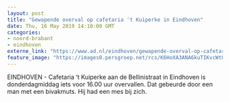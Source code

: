 ```yaml
---
layout: post
title: "Gewapende overval op cafetaria 't Kuiperke in Eindhoven"
date: Thu, 16 May 2019 14:10:00 GMT
categories: 
- noord-brabant 
- eindhoven 
externe_link: "https://www.ad.nl/eindhoven/gewapende-overval-op-cafetaria-t-kuiperke-in-eindhoven~a09965fc/"
feature_image: "https://images0.persgroep.net/rcs/K6HoXA3ANA6kuTIKvcWtUk15iIk/diocontent/148526888/_fitwidth/400/?appId=21791a8992982cd8da851550a453bd7f&quality=0.7"
---
```


EINDHOVEN - Cafetaria ‘t Kuiperke aan de Bellinistraat in Eindhoven is donderdagmiddag iets voor 16.00 uur overvallen. Dat gebeurde door een man met een bivakmuts. Hij had een mes bij zich.
